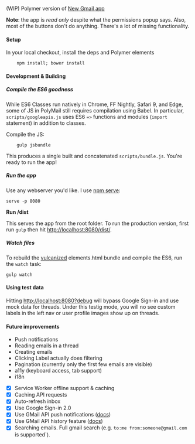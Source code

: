 (WIP) Polymer version of [New Gmail app](http://gmailblog.blogspot.com/2014/11/a-more-modern-gmail-app-for-android.html)

**Note**: the app is *read only* despite what the permissions popup says. Also, most of the buttons don't do anything. There's a lot of missing functionality.

#### Setup

In your local checkout, install the deps and Polymer elements

        npm install; bower install

#### Development & Building

##### Compile the ES6 goodness

While ES6 Classes run natively in Chrome, FF Nightly, Safari 9, and Edge, some of JS
in PolyMail still requires compilation using Babel. In particular, `scripts/googleapis.js` uses ES6 `=>` functions and modules (`import` statement) in addition to classes.

Compile the JS:

        gulp jsbundle

This produces a single built and concatenated `scripts/bundle.js`. You're ready to run the app!

##### Run the app

Use any webserver you'd like. I use [npm serve](https://www.npmjs.com/package/serve):

    serve -p 8080

**Run /dist**

This serves the app from the root folder. To run the production version, first run
`gulp` then hit [http://localhost:8080/dist/](http://localhost:8080/dist/).

##### Watch files

To rebuild the [vulcanized](https://github.com/polymer/vulcanize) elements.html bundle
and compile the ES6, run the `watch` task:

    gulp watch

#### Using test data

Hitting [http://localhost:8080?debug](http://localhost:8080?debug) will bypass Google Sign-in and use mock data for threads. Under this
testig mode, you will no see custom labels in the left nav or user profile images show up on threads.

#### Future improvements

- Push notifications
- Reading emails in a thread
- Creating emails
- Clicking Label actually does filtering
- Pagination (currently only the first few emails are visible)
- a11y (keyboard access, tab support)
- i18n
- [x] Service Worker offline support & caching
- [x] Caching API requests
- [x] Auto-refresh inbox
- [x] Use Google Sign-in 2.0
- [x] Use GMail API push notifications ([docs](https://developers.google.com/gmail/api/guides/push))
- [x] Use GMail API history feature ([docs](https://developers.google.com/gmail/api/v1/reference/users/history/list))
- [x] Searching emails. Full gmail search (e.g. `to:me from:someone@gmail.com` is supported`).
